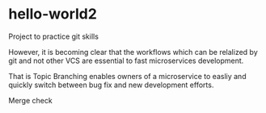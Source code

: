 # hello-world2
Project to practice git skills 

However, it is becoming clear that the workflows which can 
be relalized by git and not other VCS are essential to 
fast microservices development. 

That is Topic Branching enables owners of a microservice to easliy
and quickly switch between bug fix and new development efforts. 


Merge check
